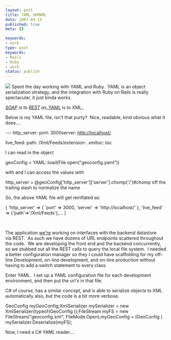 ```yaml
---
layout: post
title: YAML SHMAML
date: 2007-04-15
published: true
meta: {}

keywords:
- work
type: post
keywords:
- Rails
- Ruby
- work
status: publish
---
```



![](http://media.eick.us/2011/05/459029245_5e3de4021b_m.jpg) Spent the day working with YAML and Ruby.  YAML is an object serialization strategy, and the integration with Ruby on Rails is really spectacular, it just kinda works. 

 <!-- blockquote  -->

_[SOAP](http://en.wikipedia.org/wiki/SOAP) is to [REST](http://en.wikipedia.org/wiki/REST) as__[YAML](http://en.wikipedia.org/wiki/YAML) is to XML_

<!-- endblockquote  -->

Below is my YAML file, isn't that purty?  Nice, readable, kind obvious what it does....

 <!-- blockquote  -->

--- http_server: port: 3000server: [http://localhost/](http://localhost/)



live_feed: path: /Xml/Feeds/extension: .xmltoc: toc

<!-- endblockquote  -->

I can read in the object

 <!-- blockquote  -->

geoConfig = YAML::load(File.open("geoconfig.yaml"))

<!-- endblockquote  -->

with and I can access the values with





 <!-- blockquote  -->

http_server = @geoConfig['http_server']['server'].chomp('/')#chomp off the trailing slash to normalize the name  

<!-- endblockquote  -->





So, the above YAML file will get reinflated as:



{ 'http_server' => { 'port' => 3000, 'server' => 'http://localhost/' }, 'live_feed' => {'path'=>'/Xml/Feeds'},... }



 



The application [we're](http://www.sss-research.com/) working on interfaces with the backend datastore via REST.  As such we have dozens of URL endpoints scattered throughout the code.  We are developing the front end and the backend concurrently, so we stubbed out all the REST calls to query the local file system.  I needed a better configuration manager so they I could have scaffolding for my off-line Development, on-line development, and on-line production without having to add a switch statement to every class.



Enter YAML.  I set up a YAML configuration file for each development environment, and then put the url's in that file.



C# of course, has a similar concept, and is able to serialize objects to XML automatically also, but the code is a bit more verbose. 

 <!-- blockquote  -->

GeoConfig myGeoConfig;XmlSerializer mySerializer = new XmlSerializer(typeof(GeoConfig ));FileStream myFS = new FileStream("geoconfig.xml", FileMode.Open);myGeoConfig = (GeoConfig ) mySerializer.Deserialize(myFS);

<!-- endblockquote  -->

Now, I need a C# YAML reader....

